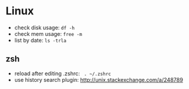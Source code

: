 # Linux

- check disk usage: `df -h`
- check mem usage: `free -m`
- list by date: `ls -trla`


## zsh
- reload after editing .zshrc: ` . ~/.zshrc`
- use history search plugin: http://unix.stackexchange.com/a/248789
